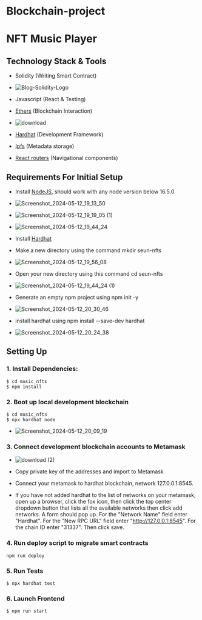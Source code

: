 # Blockchain-project
# NFT Music Player

## Technology Stack & Tools

- Solidity (Writing Smart Contract)
- ![Blog-Solidity-Logo](https://github.com/23Priyanshu/FILE_blockchain/assets/145743703/945bf8f0-a0a3-4dfe-a57d-c7ade2b0b27d)

- Javascript (React & Testing)
- [Ethers](https://docs.ethers.io/v5/) (Blockchain Interaction)
- ![download](https://github.com/23Priyanshu/FILE_blockchain/assets/145743703/ed273e98-279b-409f-93ae-857a22b28230)


- [Hardhat](https://hardhat.org/) (Development Framework)
- [Ipfs](https://ipfs.io/) (Metadata storage)
- [React routers](https://v5.reactrouter.com/) (Navigational components)

## Requirements For Initial Setup
- Install [NodeJS](https://nodejs.org/en/), should work with any node version below 16.5.0
- ![Screenshot_2024-05-12_19_13_50](https://github.com/23Priyanshu/FILE_blockchain/assets/145743703/aea5344f-fc2b-44b5-9316-a813535ec64a)
- ![Screenshot_2024-05-12_19_19_05 (1)](https://github.com/23Priyanshu/FILE_blockchain/assets/145743703/cdbf2477-8761-4a1f-977d-3db6316a8ec1)
- ![Screenshot_2024-05-12_19_44_24](https://github.com/23Priyanshu/FILE_blockchain/assets/145743703/441b03a4-85e8-42b7-a373-04e58d5bd250)



- Install [Hardhat](https://hardhat.org/)
- Make a new directory using the command mkdir seun-nfts
- ![Screenshot_2024-05-12_19_56_08](https://github.com/23Priyanshu/FILE_blockchain/assets/145743703/eedb4838-30a7-41d5-a3a8-ef905b43d28d)


- Open your new directory using this command cd seun-nfts
- ![Screenshot_2024-05-12_19_44_24 (1)](https://github.com/23Priyanshu/FILE_blockchain/assets/145743703/f4bede55-86ab-485d-bb54-e5c1c7122c83)
- Generate an empty npm project using npm init -y
- ![Screenshot_2024-05-12_20_30_46](https://github.com/23Priyanshu/FILE_blockchain/assets/145743703/6ff153eb-4cac-4cea-93e6-aed4b57b3601)

- install hardhat using npm install --save-dev hardhat
- ![Screenshot_2024-05-12_20_24_38](https://github.com/23Priyanshu/FILE_blockchain/assets/145743703/665b00f0-6fb7-4e9e-bbc8-b3a7b39c3bf8)










## Setting Up


### 1. Install Dependencies:
```
$ cd music_nfts
$ npm install
```
### 2. Boot up local development blockchain
```
$ cd music_nfts
$ npx hardhat node
```
- ![Screenshot_2024-05-12_20_09_19](https://github.com/23Priyanshu/FILE_blockchain/assets/145743703/5d7b656a-e5d4-4c3e-b70c-56b97b1b8db8)


### 3. Connect development blockchain accounts to Metamask
- ![download (2)](https://github.com/23Priyanshu/FILE_blockchain/assets/145743703/1ff020c3-0490-451e-9a4b-fb430fc08770)

- Copy private key of the addresses and import to Metamask
- Connect your metamask to hardhat blockchain, network 127.0.0.1:8545.
- If you have not added hardhat to the list of networks on your metamask, open up a browser, click the fox icon, then click the top center dropdown button that lists all the available networks then click add networks. A form should pop up. For the "Network Name" field enter "Hardhat". For the "New RPC URL" field enter "http://127.0.0.1:8545". For the chain ID enter "31337". Then click save.  


### 4. Run deploy script to migrate smart contracts
`npm run deploy`

### 5. Run Tests
`$ npx hardhat test`

### 6. Launch Frontend
`$ npm run start`




